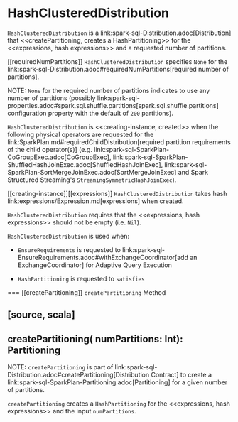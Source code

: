 # HashClusteredDistribution

`HashClusteredDistribution` is a link:spark-sql-Distribution.adoc[Distribution] that <<createPartitioning, creates a HashPartitioning>> for the <<expressions, hash expressions>> and a requested number of partitions.

[[requiredNumPartitions]]
`HashClusteredDistribution` specifies `None` for the link:spark-sql-Distribution.adoc#requiredNumPartitions[required number of partitions].

NOTE: `None` for the required number of partitions indicates to use any number of partitions (possibly link:spark-sql-properties.adoc#spark.sql.shuffle.partitions[spark.sql.shuffle.partitions] configuration property with the default of `200` partitions).

`HashClusteredDistribution` is <<creating-instance, created>> when the following physical operators are requested for the link:SparkPlan.md#requiredChildDistribution[required partition requirements of the child operator(s)] (e.g. link:spark-sql-SparkPlan-CoGroupExec.adoc[CoGroupExec], link:spark-sql-SparkPlan-ShuffledHashJoinExec.adoc[ShuffledHashJoinExec], link:spark-sql-SparkPlan-SortMergeJoinExec.adoc[SortMergeJoinExec] and Spark Structured Streaming's `StreamingSymmetricHashJoinExec`).

[[creating-instance]][[expressions]]
`HashClusteredDistribution` takes hash link:expressions/Expression.md[expressions] when created.

`HashClusteredDistribution` requires that the <<expressions, hash expressions>> should not be empty (i.e. `Nil`).

`HashClusteredDistribution` is used when:

* `EnsureRequirements` is requested to link:spark-sql-EnsureRequirements.adoc#withExchangeCoordinator[add an ExchangeCoordinator] for Adaptive Query Execution

* `HashPartitioning` is requested to `satisfies`

=== [[createPartitioning]] `createPartitioning` Method

[source, scala]
----
createPartitioning(
  numPartitions: Int): Partitioning
----

NOTE: `createPartitioning` is part of link:spark-sql-Distribution.adoc#createPartitioning[Distribution Contract] to create a link:spark-sql-SparkPlan-Partitioning.adoc[Partitioning] for a given number of partitions.

`createPartitioning` creates a `HashPartitioning` for the <<expressions, hash expressions>> and the input `numPartitions`.
